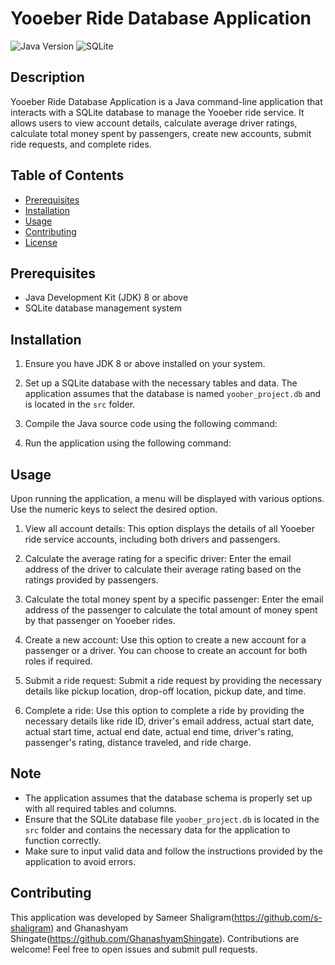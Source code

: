 # Yooeber Ride Database Application

![Java Version](https://img.shields.io/badge/Java-8%2B-blue)
![SQLite](https://img.shields.io/badge/Database-SQLite-green)

## Description

Yooeber Ride Database Application is a Java command-line application that interacts with a SQLite database to manage the Yooeber ride service. It allows users to view account details, calculate average driver ratings, calculate total money spent by passengers, create new accounts, submit ride requests, and complete rides.

## Table of Contents

- [Prerequisites](#prerequisites)
- [Installation](#installation)
- [Usage](#usage)
- [Contributing](#contributing)
- [License](#license)

## Prerequisites

- Java Development Kit (JDK) 8 or above
- SQLite database management system

## Installation

1. Ensure you have JDK 8 or above installed on your system.
2. Set up a SQLite database with the necessary tables and data. The application assumes that the database is named `yoober_project.db` and is located in the `src` folder.
3. Compile the Java source code using the following command:


4. Run the application using the following command:


## Usage

Upon running the application, a menu will be displayed with various options. Use the numeric keys to select the desired option.

1. View all account details: This option displays the details of all Yooeber ride service accounts, including both drivers and passengers.

2. Calculate the average rating for a specific driver: Enter the email address of the driver to calculate their average rating based on the ratings provided by passengers.

3. Calculate the total money spent by a specific passenger: Enter the email address of the passenger to calculate the total amount of money spent by that passenger on Yooeber rides.

4. Create a new account: Use this option to create a new account for a passenger or a driver. You can choose to create an account for both roles if required.

5. Submit a ride request: Submit a ride request by providing the necessary details like pickup location, drop-off location, pickup date, and time.

6. Complete a ride: Use this option to complete a ride by providing the necessary details like ride ID, driver's email address, actual start date, actual start time, actual end date, actual end time, driver's rating, passenger's rating, distance traveled, and ride charge.

## Note

- The application assumes that the database schema is properly set up with all required tables and columns.
- Ensure that the SQLite database file `yoober_project.db` is located in the `src` folder and contains the necessary data for the application to function correctly.
- Make sure to input valid data and follow the instructions provided by the application to avoid errors.

## Contributing

This application was developed by Sameer Shaligram(https://github.com/s-shaligram) and Ghanashyam Shingate(https://github.com/GhanashyamShingate). Contributions are welcome! Feel free to open issues and submit pull requests.

